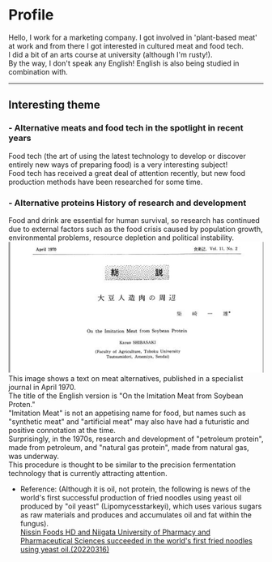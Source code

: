 # __Profile__  
Hello, I work for a marketing company. I got involved in 'plant-based meat' at work and from there I got interested in cultured meat and food tech.  
I did a bit of an arts course at university (although I'm rusty!).  
By the way, I don't speak any English! English is also being studied in combination with.  

_ _ _

## __Interesting theme__  
### - __Alternative meats and food tech in the spotlight in recent years__  
Food tech (the art of using the latest technology to develop or discover entirely new ways of preparing food) is a very interesting subject!  
Food tech has received a great deal of attention recently, but new food production methods have been researched for some time.  
### - __Alternative proteins History of research and development__
Food and drink are essential for human survival, so research has continued due to external factors such as the food crisis caused by population growth, environmental problems, resource depletion and political instability.  
![__Synthetic meat__](syntheticmeat.JPG)  
This image shows a text on meat alternatives, published in a specialist journal in April 1970.  
The title of the English version is "On the Imitation Meat from Soybean Proten."  
"Imitation Meat" is not an appetising name for food, but names such as "synthetic meat" and "artificial meat" may also have had a futuristic and positive connotation at the time.  
Surprisingly, in the 1970s, research and development of "petroleum protein", made from petroleum, and "natural gas protein", made from natural gas, was underway.   
This procedure is thought to be similar to the precision fermentation technology that is currently attracting attention.  
* Reference: (Although it is oil, not protein, the following is news of the world's first successful production of fried noodles using yeast oil produced by "oil yeast" (Lipomycesstarkeyi), which uses various sugars as raw materials and produces and accumulates oil and fat within the fungus).  
[Nissin Foods HD and Niigata University of Pharmacy and Pharmaceutical Sciences succeeded in the world's first fried noodles using yeast oil.(20220316)](https://news.nissyoku.co.jp/news/kubo20220314050059237?utm_source=mailmagazine&utm_medium=email&utm_campaign=daily)  
